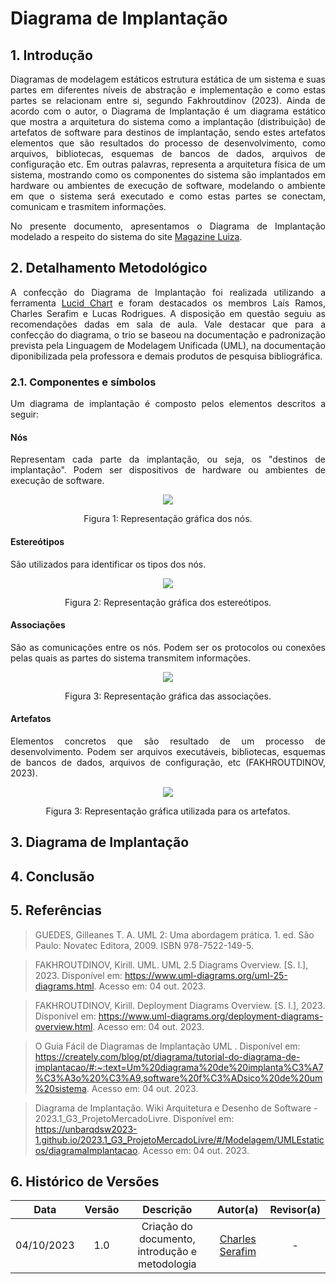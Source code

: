 # Diagrama de Implantação


## 1. Introdução

<p align="justify">
Diagramas de modelagem estáticos estrutura estática de um sistema e suas partes em diferentes níveis de abstração e implementação e como estas partes se relacionam entre si, segundo Fakhroutdinov (2023). Ainda de acordo com o autor, o Diagrama de Implantação é um diagrama estático que mostra a arquitetura do sistema como a implantação (distribuição) de artefatos de software para destinos de implantação, sendo estes artefatos elementos que são resultados do processo de desenvolvimento, como arquivos, bibliotecas, esquemas de bancos de dados, arquivos de configuração etc. Em outras palavras, representa a arquitetura física de um sistema, mostrando como os componentes do sistema são implantados em hardware ou ambientes de execução de software, modelando o ambiente em que o sistema será executado e como estas partes se conectam, comunicam e trasmitem informações.
<p>

<p align="justify">
No presente documento, apresentamos o Diagrama de Implantação modelado a respeito do sistema do site <a href="magazineluiza.com.br/">Magazine Luiza</a>.
<p>


## 2. Detalhamento Metodológico

<p align="justify">
A confecção do Diagrama de Implantação foi realizada utilizando a ferramenta <a href="https://www.lucidchart.com/pages/pt">Lucid Chart</a> e foram destacados os membros Laís Ramos, Charles Serafim e Lucas Rodrigues. A disposição em questão seguiu as recomendações dadas em sala de aula. Vale destacar que para a confecção do diagrama, o trio se baseou na documentação e padronização prevista pela Linguagem de Modelagem Unificada (UML), na documentação diponibilizada pela professora e demais produtos de pesquisa bibliográfica.
</p>


### 2.1. Componentes e símbolos

<p align="justify">
Um diagrama de implantação é composto pelos elementos descritos a seguir:
</p>

#### Nós

<p align="justify">
Representam cada parte da implantação, ou seja, os "destinos de implantação". Podem ser dispositivos de hardware ou ambientes de execução de software.
</p>

<div align="center"><img src="../Assets/Modelagem/DiagramaImplantacao/nos.jpg"></div>
<p style="text-align: center">Figura 1: Representação gráfica dos nós.</p> 

#### Estereótipos

<p align="justify">
São utilizados para identificar os tipos dos nós.
</p>

<div align="center"><img src="../Assets/Modelagem/DiagramaImplantacao/estereotipos.jpg"></div>
<p style="text-align: center">Figura 2: Representação gráfica dos estereótipos.</p>

#### Associações

<p align="justify">
São as comunicações entre os nós. Podem ser os protocolos ou conexões pelas quais as partes do sistema transmitem informações.
</p>

<div align="center"><img src="../Assets/Modelagem/DiagramaImplantacao/associacoes.jpg"></div>
<p style="text-align: center">Figura 3: Representação gráfica das associações.</p>

#### Artefatos

<p align="justify">
Elementos concretos que são resultado de um processo de desenvolvimento. Podem ser arquivos executáveis, bibliotecas, esquemas de bancos de dados, arquivos de configuração, etc (FAKHROUTDINOV, 2023).
</p>

<div align="center"><img src="../Assets/Modelagem/DiagramaImplantacao/artefatos.jpg"></div>
<p style="text-align: center">Figura 3: Representação gráfica utilizada para os artefatos.</p>


## 3. Diagrama de Implantação


## 4. Conclusão


## 5. Referências

> GUEDES, Gilleanes T. A. UML 2: Uma abordagem prática. 1. ed. São Paulo: Novatec Editora, 2009. ISBN 978-7522-149-5.

> FAKHROUTDINOV, Kirill. UML. UML 2.5 Diagrams Overview. [S. l.], 2023. Disponível em: https://www.uml-diagrams.org/uml-25-diagrams.html. Acesso em: 04 out. 2023.

> FAKHROUTDINOV, Kirill. Deployment Diagrams Overview. [S. l.], 2023. Disponível em: https://www.uml-diagrams.org/deployment-diagrams-overview.html. Acesso em: 04 out. 2023.

> O Guia Fácil de Diagramas de Implantação UML . Disponível em: https://creately.com/blog/pt/diagrama/tutorial-do-diagrama-de-implantacao/#:~:text=Um%20diagrama%20de%20implanta%C3%A7%C3%A3o%20%C3%A9,software%20f%C3%ADsico%20de%20um%20sistema. Acesso em: 04 out. 2023.

> Diagrama de Implantação. Wiki Arquitetura e Desenho de Software - 2023.1_G3_ProjetoMercadoLivre. Disponível em: https://unbarqdsw2023-1.github.io/2023.1_G3_ProjetoMercadoLivre/#/Modelagem/UMLEstaticos/diagramaImplantacao. Acesso em: 04 out. 2023.


## 6. Histórico de Versões

| Data       | Versão | Descrição                                                   | Autor(a)                                              | Revisor(a)                                         |
| :--------: | :----: | :---------------------------------------------------------: | :---------------------------------------------------: | :------------------------------------------------: |
| 04/10/2023 | 1.0    | Criação do documento, introdução e metodologia              | [Charles Serafim](https://github.com/charles-serafim) | -                                                  |
